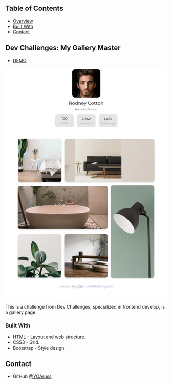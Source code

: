 <!-- TABLE OF CONTENTS -->


## Table of Contents


- [Overview](#overview)
- [Built With](#built-with)
- [Contact](#contact)


<!-- OVERVIEW -->


## Dev Challenges: My Gallery Master


- [DEMO](https://app.netlify.com/teams/yoarus/overview)


![screenshot](https://github.com/YOArus/devChallenges/blob/4f65d972f193913d198e63d81bc2aec0b67eff7a/my-gallery-master/img/gallery%20design.png)


This is a challenge from Dev Challenges, specialized in frontend develop, is a gallery page.


### Built With

- HTML - Layout and web structure.
- CSS3 - Grid.
- Bootstrap - Style design.


## Contact

- GitHub [@YOAruss](https://{github.com/YOAruss})
